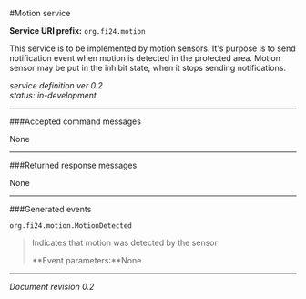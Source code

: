 #Motion service

**Service URI prefix:**    `org.fi24.motion`

This service is to be implemented by motion sensors. It's purpose is to send notification event when motion is detected in the protected area.
Motion sensor may be put in the inhibit state, when it stops sending notifications.

*service definition ver 0.2*  
*status: in-development*


---

###Accepted command messages

None

---


###Returned response messages

None

---

###Generated events

`org.fi24.motion.MotionDetected`
> Indicates that motion was detected by the sensor
> 
> **Event parameters:**None


---

*Document revision 0.2*

